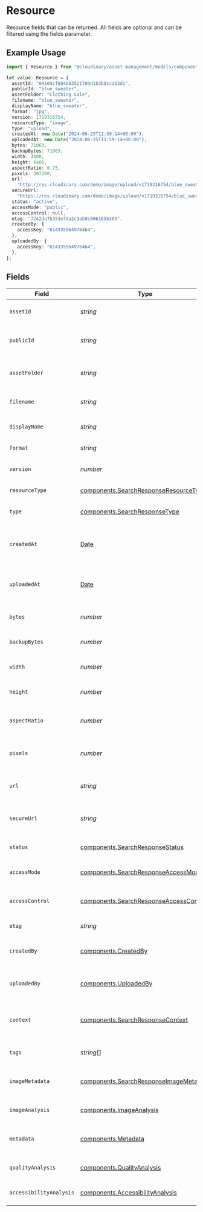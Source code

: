# Resource

Resource fields that can be returned. All fields are optional and can be filtered using the fields parameter.

## Example Usage

```typescript
import { Resource } from "@cloudinary/asset-management/models/components";

let value: Resource = {
  assetId: "09169cf604b03521789d1b3b8cca53d1",
  publicId: "blue_sweater",
  assetFolder: "Clothing Sale",
  filename: "blue_sweater",
  displayName: "blue_sweater",
  format: "jpg",
  version: 1719316754,
  resourceType: "image",
  type: "upload",
  createdAt: new Date("2024-06-25T11:59:14+00:00"),
  uploadedAt: new Date("2024-06-25T11:59:14+00:00"),
  bytes: 71063,
  backupBytes: 71063,
  width: 4800,
  height: 6400,
  aspectRatio: 0.75,
  pixels: 307200,
  url:
    "http://res.cloudinary.com/demo/image/upload/v1719316754/blue_sweater.jpg",
  secureUrl:
    "https://res.cloudinary.com/demo/image/upload/v1719316754/blue_sweater.jpg",
  status: "active",
  accessMode: "public",
  accessControl: null,
  etag: "7242da7b353e7da2c3eb8c006165b385",
  createdBy: {
    accessKey: "614335564976464",
  },
  uploadedBy: {
    accessKey: "614335564976464",
  },
};
```

## Fields

| Field                                                                                            | Type                                                                                             | Required                                                                                         | Description                                                                                      | Example                                                                                          |
| ------------------------------------------------------------------------------------------------ | ------------------------------------------------------------------------------------------------ | ------------------------------------------------------------------------------------------------ | ------------------------------------------------------------------------------------------------ | ------------------------------------------------------------------------------------------------ |
| `assetId`                                                                                        | *string*                                                                                         | :heavy_minus_sign:                                                                               | The unique identifier of the asset.                                                              | 09169cf604b03521789d1b3b8cca53d1                                                                 |
| `publicId`                                                                                       | *string*                                                                                         | :heavy_minus_sign:                                                                               | The public identifier that is used to build the URL.                                             | blue_sweater                                                                                     |
| `assetFolder`                                                                                    | *string*                                                                                         | :heavy_minus_sign:                                                                               | The folder where the asset is stored.                                                            | Clothing Sale                                                                                    |
| `filename`                                                                                       | *string*                                                                                         | :heavy_minus_sign:                                                                               | The original filename of the asset.                                                              | blue_sweater                                                                                     |
| `displayName`                                                                                    | *string*                                                                                         | :heavy_minus_sign:                                                                               | The display name of the asset.                                                                   | blue_sweater                                                                                     |
| `format`                                                                                         | *string*                                                                                         | :heavy_minus_sign:                                                                               | The format of the asset.                                                                         | jpg                                                                                              |
| `version`                                                                                        | *number*                                                                                         | :heavy_minus_sign:                                                                               | The version number of the asset.                                                                 | 1719316754                                                                                       |
| `resourceType`                                                                                   | [components.SearchResponseResourceType](../../models/components/searchresponseresourcetype.md)   | :heavy_minus_sign:                                                                               | The type of resource.                                                                            | image                                                                                            |
| `type`                                                                                           | [components.SearchResponseType](../../models/components/searchresponsetype.md)                   | :heavy_minus_sign:                                                                               | The delivery type of the asset.                                                                  | upload                                                                                           |
| `createdAt`                                                                                      | [Date](https://developer.mozilla.org/en-US/docs/Web/JavaScript/Reference/Global_Objects/Date)    | :heavy_minus_sign:                                                                               | The timestamp when the asset was created.                                                        | 2024-06-25T11:59:14+00:00                                                                        |
| `uploadedAt`                                                                                     | [Date](https://developer.mozilla.org/en-US/docs/Web/JavaScript/Reference/Global_Objects/Date)    | :heavy_minus_sign:                                                                               | The timestamp when the asset was uploaded.                                                       | 2024-06-25T11:59:14+00:00                                                                        |
| `bytes`                                                                                          | *number*                                                                                         | :heavy_minus_sign:                                                                               | The size of the asset in bytes.                                                                  | 71063                                                                                            |
| `backupBytes`                                                                                    | *number*                                                                                         | :heavy_minus_sign:                                                                               | The size of the backup asset in bytes.                                                           | 71063                                                                                            |
| `width`                                                                                          | *number*                                                                                         | :heavy_minus_sign:                                                                               | The width of the asset in pixels.                                                                | 4800                                                                                             |
| `height`                                                                                         | *number*                                                                                         | :heavy_minus_sign:                                                                               | The height of the asset in pixels.                                                               | 6400                                                                                             |
| `aspectRatio`                                                                                    | *number*                                                                                         | :heavy_minus_sign:                                                                               | The aspect ratio of the asset (width/height).                                                    | 0.75                                                                                             |
| `pixels`                                                                                         | *number*                                                                                         | :heavy_minus_sign:                                                                               | The total number of pixels in the asset.                                                         | 307200                                                                                           |
| `url`                                                                                            | *string*                                                                                         | :heavy_minus_sign:                                                                               | The HTTP URL for accessing the asset.                                                            | http://res.cloudinary.com/demo/image/upload/v1719316754/blue_sweater.jpg                         |
| `secureUrl`                                                                                      | *string*                                                                                         | :heavy_minus_sign:                                                                               | The HTTPS URL for accessing the asset.                                                           | https://res.cloudinary.com/demo/image/upload/v1719316754/blue_sweater.jpg                        |
| `status`                                                                                         | [components.SearchResponseStatus](../../models/components/searchresponsestatus.md)               | :heavy_minus_sign:                                                                               | The current status of the asset.                                                                 | active                                                                                           |
| `accessMode`                                                                                     | [components.SearchResponseAccessMode](../../models/components/searchresponseaccessmode.md)       | :heavy_minus_sign:                                                                               | The access mode of the asset.                                                                    | public                                                                                           |
| `accessControl`                                                                                  | [components.SearchResponseAccessControl](../../models/components/searchresponseaccesscontrol.md) | :heavy_minus_sign:                                                                               | The access control settings for the asset.                                                       | <nil>                                                                                            |
| `etag`                                                                                           | *string*                                                                                         | :heavy_minus_sign:                                                                               | The ETag of the asset.                                                                           | 7242da7b353e7da2c3eb8c006165b385                                                                 |
| `createdBy`                                                                                      | [components.CreatedBy](../../models/components/createdby.md)                                     | :heavy_minus_sign:                                                                               | Information about who created the asset.                                                         |                                                                                                  |
| `uploadedBy`                                                                                     | [components.UploadedBy](../../models/components/uploadedby.md)                                   | :heavy_minus_sign:                                                                               | Information about who uploaded the asset.                                                        |                                                                                                  |
| `context`                                                                                        | [components.SearchResponseContext](../../models/components/searchresponsecontext.md)             | :heavy_minus_sign:                                                                               | Custom context metadata associated with the asset.                                               |                                                                                                  |
| `tags`                                                                                           | *string*[]                                                                                       | :heavy_minus_sign:                                                                               | Tags associated with the asset.                                                                  |                                                                                                  |
| `imageMetadata`                                                                                  | [components.SearchResponseImageMetadata](../../models/components/searchresponseimagemetadata.md) | :heavy_minus_sign:                                                                               | Technical metadata extracted from the image.                                                     |                                                                                                  |
| `imageAnalysis`                                                                                  | [components.ImageAnalysis](../../models/components/imageanalysis.md)                             | :heavy_minus_sign:                                                                               | Results of image analysis.                                                                       |                                                                                                  |
| `metadata`                                                                                       | [components.Metadata](../../models/components/metadata.md)                                       | :heavy_minus_sign:                                                                               | Structured metadata associated with the asset.                                                   |                                                                                                  |
| `qualityAnalysis`                                                                                | [components.QualityAnalysis](../../models/components/qualityanalysis.md)                         | :heavy_minus_sign:                                                                               | Results of quality analysis.                                                                     |                                                                                                  |
| `accessibilityAnalysis`                                                                          | [components.AccessibilityAnalysis](../../models/components/accessibilityanalysis.md)             | :heavy_minus_sign:                                                                               | Results of accessibility analysis.                                                               |                                                                                                  |